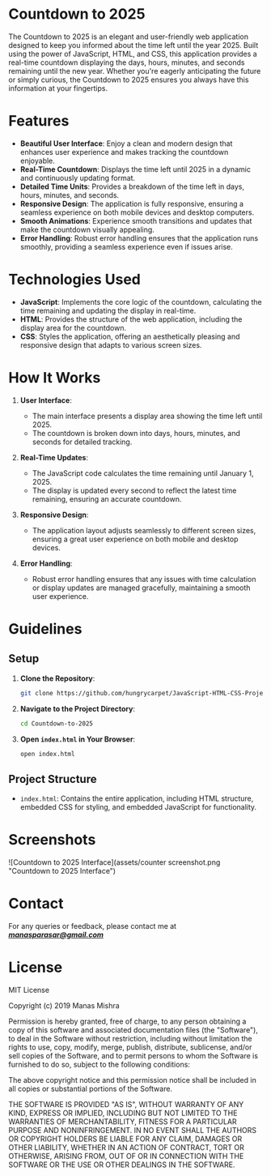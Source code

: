 # Countdown to 2025

The Countdown to 2025 is an elegant and user-friendly web application designed to keep you informed about the time left until the year 2025. Built using the power of JavaScript, HTML, and CSS, this application provides a real-time countdown displaying the days, hours, minutes, and seconds remaining until the new year. Whether you're eagerly anticipating the future or simply curious, the Countdown to 2025 ensures you always have this information at your fingertips.

# Features
* **Beautiful User Interface**: Enjoy a clean and modern design that enhances user experience and makes tracking the countdown enjoyable.
* **Real-Time Countdown**: Displays the time left until 2025 in a dynamic and continuously updating format.
* **Detailed Time Units**: Provides a breakdown of the time left in days, hours, minutes, and seconds.
* **Responsive Design**: The application is fully responsive, ensuring a seamless experience on both mobile devices and desktop computers.
* **Smooth Animations**: Experience smooth transitions and updates that make the countdown visually appealing.
* **Error Handling**: Robust error handling ensures that the application runs smoothly, providing a seamless experience even if issues arise.

# Technologies Used
* **JavaScript**: Implements the core logic of the countdown, calculating the time remaining and updating the display in real-time.
* **HTML**: Provides the structure of the web application, including the display area for the countdown.
* **CSS**: Styles the application, offering an aesthetically pleasing and responsive design that adapts to various screen sizes.

# How It Works
1. **User Interface**:
    * The main interface presents a display area showing the time left until 2025.
    * The countdown is broken down into days, hours, minutes, and seconds for detailed tracking.

2. **Real-Time Updates**:
    * The JavaScript code calculates the time remaining until January 1, 2025.
    * The display is updated every second to reflect the latest time remaining, ensuring an accurate countdown.

3. **Responsive Design**:
    * The application layout adjusts seamlessly to different screen sizes, ensuring a great user experience on both mobile and desktop devices.

4. **Error Handling**:
    * Robust error handling ensures that any issues with time calculation or display updates are managed gracefully, maintaining a smooth user experience.

# Guidelines
## Setup
1. **Clone the Repository**:
    ```bash
    git clone https://github.com/hungrycarpet/JavaScript-HTML-CSS-Projects.git
    ```
2. **Navigate to the Project Directory**:
    ```bash
    cd Countdown-to-2025
    ```
3. **Open `index.html` in Your Browser**:
    ```bash
    open index.html
    ```

## Project Structure
* `index.html`: Contains the entire application, including HTML structure, embedded CSS for styling, and embedded JavaScript for functionality.

# Screenshots
![Countdown to 2025 Interface](assets/counter screenshot.png "Countdown to 2025 Interface")

# Contact
For any queries or feedback, please contact me at ***manasparasar@gmail.com***

# License
MIT License

Copyright (c) 2019 Manas Mishra

Permission is hereby granted, free of charge, to any person obtaining a copy
of this software and associated documentation files (the "Software"), to deal
in the Software without restriction, including without limitation the rights
to use, copy, modify, merge, publish, distribute, sublicense, and/or sell
copies of the Software, and to permit persons to whom the Software is
furnished to do so, subject to the following conditions:

The above copyright notice and this permission notice shall be included in all
copies or substantial portions of the Software.

THE SOFTWARE IS PROVIDED "AS IS", WITHOUT WARRANTY OF ANY KIND, EXPRESS OR
IMPLIED, INCLUDING BUT NOT LIMITED TO THE WARRANTIES OF MERCHANTABILITY,
FITNESS FOR A PARTICULAR PURPOSE AND NONINFRINGEMENT. IN NO EVENT SHALL THE
AUTHORS OR COPYRIGHT HOLDERS BE LIABLE FOR ANY CLAIM, DAMAGES OR OTHER
LIABILITY, WHETHER IN AN ACTION OF CONTRACT, TORT OR OTHERWISE, ARISING FROM,
OUT OF OR IN CONNECTION WITH THE SOFTWARE OR THE USE OR OTHER DEALINGS IN THE
SOFTWARE.
